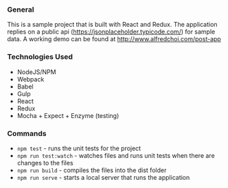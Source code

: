 ### General
This is a sample project that is built with React and Redux.  The application replies on a public api (https://jsonplaceholder.typicode.com/) for sample data.  A working demo can be found at http://www.alfredchoi.com/post-app

### Technologies Used
* NodeJS/NPM
* Webpack
* Babel
* Gulp
* React
* Redux
* Mocha + Expect + Enzyme (testing)

### Commands
* `npm test` - runs the unit tests for the project
* `npm run test:watch` - watches files and runs unit tests when there are changes to the files
* `npm run build` - compiles the files into the dist folder
* `npm run serve` - starts a local server that runs the application
